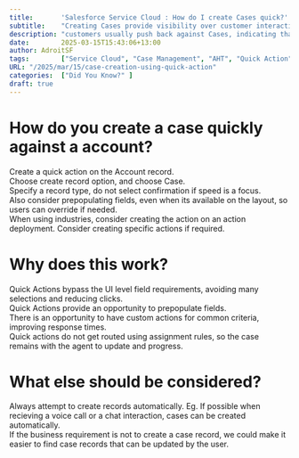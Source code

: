 ```yaml
---
title:       'Salesforce Service Cloud : How do I create Cases quick?'
subtitle:    "Creating Cases provide visibility over customer interactions; Creating Cases does not have to increase average handling time of agents."
description: "customers usually push back against Cases, indicating that creating a case increases their aht. Creating cases using quick action allows us to create cases quickly on the call without creating custom cases."
date:        2025-03-15T15:43:06+13:00
author: AdroitSF
tags:        ["Service Cloud", "Case Management", "AHT", "Quick Action"]
URL: "/2025/mar/15/case-creation-using-quick-action"
categories:  ["Did You Know?" ]
draft: true
---
```


# How do you create a case quickly against a account?
Create a quick action on the Account record.  
Choose create record option, and choose Case.  
Specify a record type, do not select confirmation if speed is a focus.  
Also consider prepopulating fields, even when its available on the layout, so users can override if needed.  
When using industries, consider creating the action on an action deployment. Consider creating specific actions if required.  

# Why does this work?
Quick Actions bypass the UI level field requirements, avoiding many selections and reducing clicks.  
Quick Actions provide an opportunity to prepopulate fields.  
There is an opportunity to have custom actions for common criteria, improving response times.  
Quick actions do not get routed using assignment rules, so the case remains with the agent to update and progress.  

# What else should be considered?
Always attempt to create records automatically. Eg. If possible when recieving a voice call or a chat interaction, cases can be created automatically.  
If the business requirement is not to create a case record, we could make it easier to find case records that can be updated by the user.  
